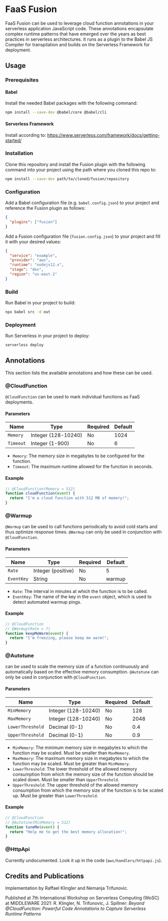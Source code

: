 # FaaS Fusion

FaaS Fusion can be used to leverage cloud function annotations in your serverless application JavaScript code.
These annotations encapsulate complex runtime patterns that have emerged over the years as best practices in serverless architectures.
It runs as a plugin to the Babel JS Compiler for transpilation and builds on the Serverless Framework for deployment.

## Usage

### Prerequisites

#### Babel

Install the needed Babel packages with the following command:

```bash
npm install --save-dev @babel/core @babel/cli
```

#### Serverless Framework

Install according to: https://www.serverless.com/framework/docs/getting-started/

### Installation

Clone this repository and install the Fusion plugin with the following command into your project using the path where you cloned this repo to:

```bash
npm install --save-dev path/to/cloned/fusion/repository
```

### Configuration

Add a Babel configuration file (e.g. `babel.config.json`) to your project and reference the Fusion plugin as follows:

```json
{
  "plugins": ["fusion"]
}
```

Add a Fusion configuration file (`fusion.config.json`) to your project and fill it with your desired values:

```json
{
  "service": "example",
  "provider": "aws",
  "runtime": "nodejs12.x",
  "stage": "dev",
  "region": "us-east-1"
}
```

### Build

Run Babel in your project to build:

```bash
npx babel src -d out
```

### Deployment

Run Serverless in your project to deploy:

```bash
serverless deploy
```

## Annotations

This section lists the available annotations and how these can be used.

### @CloudFunction

`@CloudFunction` can be used to mark individual functions as FaaS deployments.

#### Parameters

| Name | Type | Required | Default |
| ---- | ---- | -------- | ------- |
| `Memory` | Integer (128-10240) | No | 1024 |
| `Timeout` | Integer (1-900) | No | 6 |

* `Memory`: The memory size in megabytes to be configured for the function.
* `Timeout`: The maximum runtime allowed for the function in seconds.

#### Example

```javascript
// @CloudFunction(Memory = 512)
function cloudFunction(event) {
  return "I'm a cloud function with 512 MB of memory!";
}
```

### @Warmup

`@Warmup` can be used to call functions periodically to avoid cold starts and thus optimize response times.
`@Warmup` can only be used in conjunction with `@CloudFunction`.

#### Parameters

| Name | Type | Required | Default |
| ---- | ---- | -------- | ------- |
| `Rate` | Integer (positive) | No | 5 |
| `EventKey` | String | No | warmup |

* `Rate`: The interval in minutes at which the function is to be called.
* `EventKey`: The name of the key in the `event` object, which is used to detect automated warmup pings.

#### Example

```javascript
// @CloudFunction
// @Warmup(Rate = 7)
function keepMeWarm(event) {
  return "I'm freezing, please keep me warm!";
}
```

### @Autotune

 can be used to scale the memory size of a function continuously and automatically based on the effective memory consumption.
`@Autotune` can only be used in conjunction with `@CloudFunction`.

#### Parameters

| Name | Type | Required | Default |
| ---- | ---- | -------- | ------- |
| `MinMemory` | Integer (128-10240) | No | 128 |
| `MaxMemory` | Integer (128-10240) | No | 2048 |
| `LowerThreshold` | Decimal (0-1) | No | 0.4 |
| `UpperThreshold` | Decimal (0-1) | No | 0.9 |

* `MinMemory`: The minimum memory size in megabytes to which the function may be scaled. Must be smaller than `MaxMemory`.
* `MaxMemory`: The maximum memory size in megabytes to which the function may be scaled. Must be greater than `MinMemory`.
* `LowerThreshold`: The lower threshold of the allowed memory consumption from which the memory size of the function should be scaled down. Must be smaller than `UpperThreshold`.
* `UpperThreshold`: The upper threshold of the allowed memory consumption from which the memory size of the function is to be scaled up. Must be greater than `LowerThreshold`.

#### Example

```javascript
// @CloudFunction
// @Autotune(MinMemory = 512)
function tuneMe(event) {
  return "Help me to get the best memory allocation!";
}
```

### @HttpApi

Currently undocumented. Look it up in the code (`aws/handlers/httpapi.js`).

## Credits and Publications

Implementation by Raffael Klingler and Nemanja Trifunovic.

Published at 7th International Workshop on Serverless Computing (WoSC) at MIDDLEWARE 2021:
R. Klingler, N. Trifunovic, J. Spillner: *Beyond @CloudFunction: Powerful Code Annotations to Capture Serverless Runtime Patterns*
